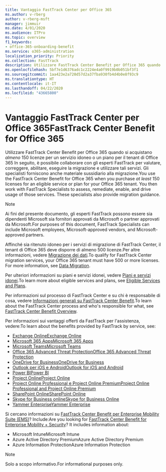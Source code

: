 ```yaml
---
title: Vantaggio FastTrack Center per Office 365
ms.author: v-rberg
author: v-rberg-msft
manager: jimmuir
ms.date: 4/01/2020
ms.audience: ITPro
ms.topic: overview
f1_keywords:
- office-365-onboarding-benefit
ms.service: o365-administration
localization_priority: Priority
ms.collection: FastTrack
description: Utilizzare FastTrack Center Benefit per Office 365 quando si acquistano almeno 150 licenze per un servizio idoneo o un piano per il tenant di Office 365 In seguito, è possibile collaborare con gli esperti FastTrack per valutare, correggere, abilitare, eseguire la migrazione e utilizzare tali servizi. Gli specialisti forniscono anche materiale sussidiario alla migrazione.
ms.openlocfilehash: 5bf7e1d6376adc1c2224e4a0f9919b0b051bf3f1
ms.sourcegitcommit: 1aa423e2a720d57d2a37fba930fb4d4b0e8f93c9
ms.translationtype: HT
ms.contentlocale: it-IT
ms.lasthandoff: 04/22/2020
ms.locfileid: "43665800"
---
```

# <a name="fasttrack-center-benefit-for-office-365"></a><span data-ttu-id="6a8ac-105">Vantaggio FastTrack Center per Office 365</span><span class="sxs-lookup"><span data-stu-id="6a8ac-105">FastTrack Center Benefit for Office 365</span></span>

<span data-ttu-id="6a8ac-p102">Utilizzare FastTrack Center Benefit per Office 365 quando si acquistano *almeno* 150 licenze per un servizio idoneo o un piano per il tenant di Office 365 In seguito, è possibile collaborare con gli esperti FastTrack per valutare, correggere, abilitare, eseguire la migrazione e utilizzare tali servizi. Gli specialisti forniscono anche materiale sussidiario alla migrazione.</span><span class="sxs-lookup"><span data-stu-id="6a8ac-p102">You use the FastTrack Center Benefit for Office 365 when you purchase  *at least*  150 licenses for an eligible service or plan for your Office 365 tenant. You then work with FastTrack Specialists to assess, remediate, enable, and drive usage of those services. These specialists also provide migration guidance.</span></span> 
  
> [!NOTE]
> <span data-ttu-id="6a8ac-109">Ai fini del presente documento, gli esperti FastTrack possono essere sia dipendenti Microsoft sia fornitori approvati da Microsoft o partner approvati da Microsoft.</span><span class="sxs-lookup"><span data-stu-id="6a8ac-109">For purposes of this document, FastTrack Specialists can include Microsoft employees, Microsoft-approved vendors, and Microsoft-approved partners.</span></span> 
  
<span data-ttu-id="6a8ac-p103">Affinché sia ritenuto idoneo per i servizi di migrazione di FastTrack Center, il tenant di Office 365 deve disporre di almeno 500 licenze.Per altre informazioni, vedere [Migrazione dei dati](O365-data-migration.md).</span><span class="sxs-lookup"><span data-stu-id="6a8ac-p103">To qualify for FastTrack Center migration services, your Office 365 tenant must have 500 or more licenses. For more information, see [Data Migration](O365-data-migration.md).</span></span>
  
<span data-ttu-id="6a8ac-112">Per ulteriori informazioni su piani e servizi idonei, vedere [Piani e servizi idonei](M365-eligible-services-and-plans.md).</span><span class="sxs-lookup"><span data-stu-id="6a8ac-112">To learn more about eligible services and plans, see [Eligible Services and Plans](M365-eligible-services-and-plans.md).</span></span>
  
<span data-ttu-id="6a8ac-113">Per informazioni sul processo di FastTrack Center e su chi è responsabile di cosa, vedere [Informazioni generali su FastTrack Center Benefit](O365-fasttrack-benefit-overview.md).</span><span class="sxs-lookup"><span data-stu-id="6a8ac-113">To learn about the FastTrack Center process and who's responsible for what, see [FastTrack Center Benefit Overview](O365-fasttrack-benefit-overview.md).</span></span>

<span data-ttu-id="6a8ac-114">Per informazioni sui vantaggi offerti da FastTrack per l'assistenza, vedere:</span><span class="sxs-lookup"><span data-stu-id="6a8ac-114">To learn about the benefits provided by FastTrack by service, see:</span></span>

- [<span data-ttu-id="6a8ac-115">Exchange Online</span><span class="sxs-lookup"><span data-stu-id="6a8ac-115">Exchange Online</span></span>](O365-fasttrack-responsibilities.md#exchange-online)
- [<span data-ttu-id="6a8ac-116">Microsoft 365 Apps</span><span class="sxs-lookup"><span data-stu-id="6a8ac-116">Microsoft 365 Apps</span></span>](O365-fasttrack-responsibilities.md#microsoft-365-apps)
- [<span data-ttu-id="6a8ac-117">Microsoft Teams</span><span class="sxs-lookup"><span data-stu-id="6a8ac-117">Microsoft Teams</span></span>](O365-fasttrack-responsibilities.md#microsoft-teams)
- [<span data-ttu-id="6a8ac-118">Office 365 Advanced Threat Protection</span><span class="sxs-lookup"><span data-stu-id="6a8ac-118">Office 365 Advanced Threat Protection</span></span>](O365-fasttrack-responsibilities.md#office-365-advanced-threat-protection)
- [<span data-ttu-id="6a8ac-119">OneDrive for Business</span><span class="sxs-lookup"><span data-stu-id="6a8ac-119">OneDrive for Business</span></span>](O365-fasttrack-responsibilities.md#onedrive-for-business)
- [<span data-ttu-id="6a8ac-120">Outlook per iOS e Android</span><span class="sxs-lookup"><span data-stu-id="6a8ac-120">Outlook for iOS and Android</span></span>](O365-fasttrack-responsibilities.md#outlook-for-ios-and-android)
- [<span data-ttu-id="6a8ac-121">Power BI</span><span class="sxs-lookup"><span data-stu-id="6a8ac-121">Power BI</span></span>](O365-fasttrack-responsibilities.md#power-bi)
- [<span data-ttu-id="6a8ac-122">Project Online</span><span class="sxs-lookup"><span data-stu-id="6a8ac-122">Project Online</span></span>](O365-fasttrack-responsibilities.md#project-online)
- [<span data-ttu-id="6a8ac-123">Project Online Professional e Project Online Premium</span><span class="sxs-lookup"><span data-stu-id="6a8ac-123">Project Online Professional and Project Online Premium</span></span>](O365-fasttrack-responsibilities.md#project-online-professional-and-project-online-premium)
- [<span data-ttu-id="6a8ac-124">SharePoint Online</span><span class="sxs-lookup"><span data-stu-id="6a8ac-124">SharePoint Online</span></span>](O365-fasttrack-responsibilities.md#sharepoint-online)
- [<span data-ttu-id="6a8ac-125">Skype for Business online</span><span class="sxs-lookup"><span data-stu-id="6a8ac-125">Skype for Business Online</span></span>](O365-fasttrack-responsibilities.md#skype-for-business-online)
- [<span data-ttu-id="6a8ac-126">Yammer Enterprise</span><span class="sxs-lookup"><span data-stu-id="6a8ac-126">Yammer Enterprise</span></span>](O365-fasttrack-responsibilities.md#yammer-enterprise)
  
<span data-ttu-id="6a8ac-p104">Si cercano informazioni su [FastTrack Center Benefit per Enterprise Mobility Suite (EMS)](EMS-fasttrack-benefit-for-EMS.md)? Include:</span><span class="sxs-lookup"><span data-stu-id="6a8ac-p104">Are you looking for [FastTrack Center Benefit for Enterprise Mobility + Security](EMS-fasttrack-benefit-for-EMS.md)? It includes information about:</span></span>
  
- <span data-ttu-id="6a8ac-129">Microsoft Intune</span><span class="sxs-lookup"><span data-stu-id="6a8ac-129">Microsoft Intune</span></span>
- <span data-ttu-id="6a8ac-130">Azure Active Directory Premium</span><span class="sxs-lookup"><span data-stu-id="6a8ac-130">Azure Active Directory Premium</span></span> 
- <span data-ttu-id="6a8ac-131">Azure Information Protection</span><span class="sxs-lookup"><span data-stu-id="6a8ac-131">Azure Information Protection</span></span>
    
> [!NOTE]
> <span data-ttu-id="6a8ac-132">Solo a scopo informativo.</span><span class="sxs-lookup"><span data-stu-id="6a8ac-132">For informational purposes only.</span></span> 

